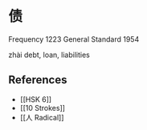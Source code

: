 # 债
Frequency 1223
General Standard 1954

zhài
debt, loan, liabilities

## References
- [[HSK 6]]
- [[10 Strokes]]
- [[人 Radical]]